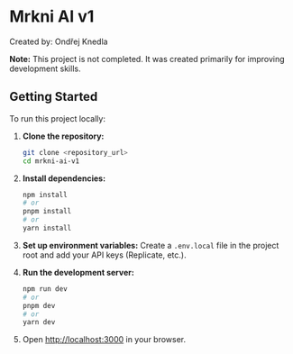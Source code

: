 # Mrkni AI v1

Created by: Ondřej Knedla

**Note:** This project is not completed. It was created primarily for improving development skills.

## Getting Started

To run this project locally:

1.  **Clone the repository:**
    ```bash
    git clone <repository_url>
    cd mrkni-ai-v1
    ```

2.  **Install dependencies:**
    ```bash
    npm install
    # or
    pnpm install
    # or
    yarn install
    ```

3.  **Set up environment variables:**
    Create a `.env.local` file in the project root and add your API keys (Replicate, etc.).

4.  **Run the development server:**
    ```bash
    npm run dev
    # or
    pnpm dev
    # or
    yarn dev
    ```

5.  Open [http://localhost:3000](http://localhost:3000) in your browser.
